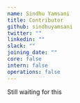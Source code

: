 ```yaml
---
name: Sindhu Yamsani
title: Contributor
github: sindhuyamsani
twitter: ""
linkedin: ""
slack: ""
joining_date: ""
core: false
intern: false
operations: false
---
```


Still waiting for this
